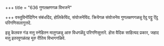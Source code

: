+++
title = "636 गुणलक्षणगळ विभजनॆ"

+++
वस्तुविनॊंदिगिन संबंधदिंद, होलिकॆयिंद, संयोजनॆयिंद. क्रियॆगळ संयोजनॆय गुणलक्षणगळन्नु ऐदु पट्टु ऎंदु परिगणिसलागुत्तदॆ.

इन्नु कॆलवरु गंड मत्तु स्नेहितन मातुगळन्नु आरु विधगळॆंदु परिगणिसुत्तारॆ. हॊस वैदिक साहित्यद प्रकार, जहाद मत्तु इतरवुगळंतह मूरु रीतिय विभागगळिवॆ.

